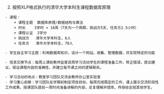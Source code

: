  2. 按照XLP格式执行的清华大学本科生课程数据库原理
<!-- 图片2 -->
    - 课程：
        + 课程主题	数据库原理/数据结构与算法
        + 时长	3学时 × 16周（7天为一个周期，挑战方5天，任务方2.5小时）
        + 课程认证	2学分
        + 挑战方	清华大学本科生，6人
        + 任务方	清华大学本科生，70人

    - 学生自主学习主题：利用数据库知识，设计一个网站，收集、管理数据，并实现特定的功能

    - 信息交换节点：每周上课前教师监督该周学习活动学生的课程准备工作，修正错误，提出建议，保证课程内容的准确性，并建立每节课之间的逻辑联系。

    - 学习活动的地点：教室学习团队交流会教师办公室实验室
    - 学习重心前移：学习团队在学期初制定项目目标，每周完成既定的工作，课上展示交流阶段性工作成果。授课团队提前一周时间准备讲解的内容，反复理解并提炼，传授给全班其他学生。
 